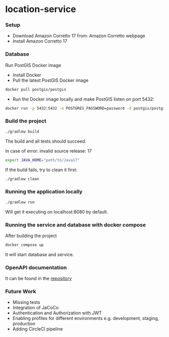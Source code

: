 # location-service

### Setup

 - Download Amazon Corretto 17 from: Amazon Corretto webpage
 - Install Amazon Corretto 17

### Database

Run PostGIS Docker image 
- Install Docker
- Pull the latest PostGIS Docker image

```sh
docker pull postgis/postgis
```
- Run the Docker image locally and make PostGIS listen on port 5432:
```sh
docker run -p 5432:5432 -e POSTGRES_PASSWORD=password -d postgis/postgis
```

### Build the project

```sh
./gradlew build
```

The build and all tests should succeed.

In case of error: invalid source release: 17
```sh
export JAVA_HOME="path/to/Java17"
```

If the build fails, try to clean it first:

```sh
./gradlew clean
```

### Running the application locally

```sh
./gradlew run
```

Will get it executing on localhost:8080 by default.

### Running the service and database with docker compose

After building the project
```sh
docker compose up
```
It will start database and service.

### OpenAPI documentation

It can be found in the [repository](src/main/resources/docs/openapi.yaml)

### Future Work
- Missing tests
- Integration of JaCoCo
- Authentication and Authorization with JWT
- Enabling profiles for different environments e.g. development, staging, production
- Adding CircleCI pipeline


